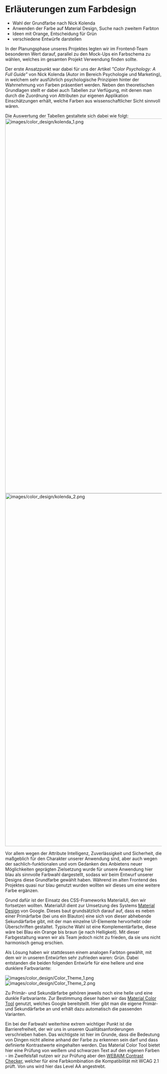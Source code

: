 # **Erläuterungen zum Farbdesign**
* Wahl der Grundfarbe nach Nick Kolenda
* Anwenden der Farbe auf Material Design, Suche nach zweitem Farbton
* Ideen mit Orange, Entscheidung für Grün
* verschiedene Entwürfe darstellen

In der Planungsphase unseres Projektes legten wir im Frontend-Team besonderen Wert darauf, parallel zu den Mock-Ups ein Farbschema zu wählen, welches im gesamten Projekt Verwendung finden sollte.

Der erste Ansatzpunkt war dabei für uns der Artikel *"Color Psychology: A Full Guide"* von Nick Kolenda (Autor im Bereich Psychologie und Marketing), in welchem sehr ausführlich psychologische Prinzipien hinter der Wahrnehmung von Farben präsentiert werden. Neben den theoretischen Grundlagen stellt er dabei auch Tabellen zur Verfügung, mit denen man durch die Zuordnung von Attributen zur eigenen Applikation Einschätzungen erhält, welche Farben aus wissenschaftlicher Sicht sinnvoll wären.

Die Auswertung der Tabellen gestaltete sich dabei wie folgt:
<img height="1200px" alt="images/color_design/kolenda_1.png" src="images/color_design/kolenda_1.png">
<img height="1130px" alt="images/color_design/kolenda_2.png" src="images/color_design/kolenda_2.png">

Vor allem wegen der Attribute Intelligenz, Zuverlässigkeit und Sicherheit, die maßgeblich für den Charakter unserer Anwendung sind, aber auch wegen der sachlich-funktionalen und vom Gedanken des Anbietens neuer Möglichkeiten geprägten Zielsetzung wurde für unsere Anwendung hier blau als sinnvolle Farbwahl dargestellt, sodass wir beim Entwurf unserer Designs diese Grundfarbe gewählt haben. Während im alten Frontend des Projektes quasi nur blau genutzt wurden wollten wir dieses um eine weitere Farbe ergänzen.

Grund dafür ist der Einsatz des CSS-Frameworks MaterialUI, den wir fortsetzen wollten. MaterialUI dient zur Umsetzung des Systems [Material Design](https://material.io/design) von Google. Dieses baut grundsätzlich darauf auf, dass es neben einer Primärfarbe (bei uns ein Blauton) eine sich von dieser abhebende Sekundärfarbe gibt, mit der man einzelne UI-Elemente hervorhebt oder Überschriften gestaltet.
Typische Wahl ist eine Komplementärfarbe, diese wäre bei Blau ein Orange bis braun (je nach Helligkeit). Mit dieser Farbgestaltung waren wir als Team jedoch nicht zu frieden, da sie uns nicht harmonisch genug erschien.

Als Lösung haben wir stattdessen einem analogen Farbton gewählt, mit dem wir in unseren Entwürfen sehr zufrieden waren: Grün. Dabei entstanden die beiden folgenden Entwürfe für eine hellere und eine dunklere Farbvariante:

![images/color_design/Color_Theme_1.png](images/color_design/Color_Theme_1.png)
![images/color_design/Color_Theme_2.png](images/color_design/Color_Theme_2.png)

Zu Primär- und Sekundärfarbe gehören jeweils noch eine helle und eine dunkle Farbvariante. Zur Bestimmung dieser haben wir das [Material Color Tool](https://material.io/resources/color/#!/?view.left=0&view.right=0) genutzt, welches Google bereitstellt. Hier gibt man die eigene Primär- und Sekundärfarbe an und erhält dazu automatisch die passenden Varianten.

Ein bei der Farbwahl weiterhine extrem wichtiger Punkt ist die Barrierefreiheit, der wir uns in unseren Qualitätsanforderungen verschrieben haben. Das wichtigste ist hier im Grunde, dass die Bedeutung von Dingen nicht alleine anhand der Farbe zu erkennen sein darf und dass definierte Kontrastwerte eingehalten werden. Das Material Color Tool bietet hier eine Prüfung von weißem und schwarzen Text auf den eigenen Farben - im Zweifelsfall nutzen wir zur Prüfung aber den [WEBAIM Contrast Checker](https://webaim.org/resources/contrastchecker/), welcher für eine Farbkombination die Kompatibilität mit WCAG 2.1 prüft. Von uns wird hier das Level AA angestrebt.


<div style="page-break-after: always;"></div>